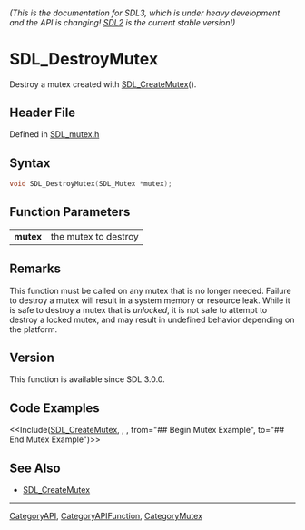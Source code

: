 ###### (This is the documentation for SDL3, which is under heavy development and the API is changing! [SDL2](https://wiki.libsdl.org/SDL2/) is the current stable version!)
# SDL_DestroyMutex

Destroy a mutex created with [SDL_CreateMutex](SDL_CreateMutex)().

## Header File

Defined in [SDL_mutex.h](https://github.com/libsdl-org/SDL/blob/main/include/SDL3/SDL_mutex.h)

## Syntax

```c
void SDL_DestroyMutex(SDL_Mutex *mutex);

```

## Function Parameters

|               |                      |
| ------------- | -------------------- |
| **mutex**     | the mutex to destroy |

## Remarks

This function must be called on any mutex that is no longer needed. Failure
to destroy a mutex will result in a system memory or resource leak. While
it is safe to destroy a mutex that is _unlocked_, it is not safe to attempt
to destroy a locked mutex, and may result in undefined behavior depending
on the platform.

## Version

This function is available since SDL 3.0.0.

## Code Examples

<<Include([SDL_CreateMutex](SDL_CreateMutex), , , from="## Begin Mutex Example", to="## End Mutex Example")>>

## See Also

* [SDL_CreateMutex](SDL_CreateMutex)

----
[CategoryAPI](CategoryAPI), [CategoryAPIFunction](CategoryAPIFunction), [CategoryMutex](CategoryMutex)


